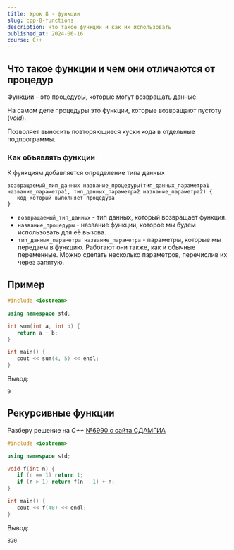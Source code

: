 ```yaml
---
title: Урок 8 - функции
slug: cpp-8-functions
description: Что такое функции и как их использовать
published_at: 2024-06-16
course: C++
---
```

## Что такое функции и чем они отличаются от процедур

Функции - это процедуры, которые могут возвращать данные.

На самом деле процедуры это функции, которые возвращают пустоту (_void_).

Позволяет выносить повторяющиеся куски кода в отдельные подпрограммы.

### Как объявлять функции

К функциям добавляется определение типа данных

```
возвращаемый_тип_данных название_процедуры(тип_данных_параметра1 название_параметра1, тип_данных_параметра2 название_параметра2) {
   код_который_выполняет_процедура
}
```

- `возвращаемый_тип_данных` - тип данных, который возвращает функция.
- `название_процедуры` - название функции, которое мы будем использовать для её
  вызова.
- `тип_данных_параметра название_параметра` - параметры, которые мы передаем в
  функцию. Работают они также, как и обычные переменные. Можно сделать несколько
  параметров, перечислив их через запятую.

## Пример

```cpp
#include <iostream>

using namespace std;

int sum(int a, int b) {
   return a + b;
}

int main() {
   cout << sum(4, 5) << endl;
}
```

Вывод:

```
9
```

## Рекурсивные функции

Разберу решение на _C++_
[№6990 с сайта СДАМГИА](https://inf-ege.sdamgia.ru/problem?id=6990)

```cpp
#include <iostream>

using namespace std;

void f(int n) {
   if (n == 1) return 1;
   if (n > 1) return f(n - 1) + n;
}

int main() {
   cout << f(40) << endl;
}
```

Вывод:

```
820
```
